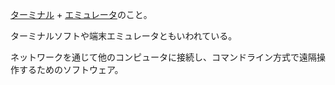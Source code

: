 

[ターミナル](ターミナル.md) + [エミュレータ](エミュレータ.md)のこと。

ターミナルソフトや端末エミュレータともいわれている。

ネットワークを通じて他のコンピュータに接続し、コマンドライン方式で遠隔操作するためのソフトウェア。